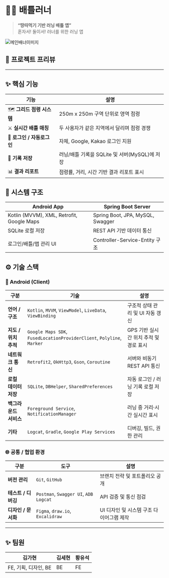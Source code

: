# 🏃‍♀️ 배틀러너

> **“땅따먹기 기반 러닝 배틀 앱”**  
> 혼자서! 둘이서! 러너를 위한 러닝 앱

![메인배너이미지]()

## 🎨 프로젝트 프리뷰



---

## ✨ 핵심 기능

| 기능 | 설명 | 
|------|------|
| 🗺️ **그리드 점령 시스템** | 250m x 250m 구역 단위로 영역 점령 | ![Grid](./assets/grid_overlay.png) |
| ⚔️ **실시간 배틀 매칭** | 두 사용자가 같은 지역에서 달리며 점령 경쟁 | ![Battle](./assets/battle_start.png) |
| 🔑 **로그인 / 자동로그인** | 자체, Google, Kakao 로그인 지원 | ![Login](./assets/login_screen.png) |
| 💾 **기록 저장** | 러닝/배틀 기록을 SQLite 및 서버(MySQL)에 저장 | ![History](./assets/record_list.png) |
| 📊 **결과 리포트** | 점령률, 거리, 시간 기반 결과 리포트 표시 | ![Report](./assets/battle_report.png) |



## 🧩 시스템 구조

| Android App | Spring Boot Server |
|--------------|-------------------|
| Kotlin (MVVM), XML, Retrofit, Google Maps | Spring Boot, JPA, MySQL, Swagger |
| SQLite 로컬 저장 | REST API 기반 데이터 통신 |
| 로그인/배틀/맵 관리 UI | Controller-Service-Entity 구조 |


## ⚙️ 기술 스택

### 📱 Android (Client)

| 구분 | 기술 | 설명 |
|------|------|------|
| **언어 / 구조** | `Kotlin`, `MVVM`, `ViewModel`, `LiveData`, `ViewBinding` | 구조적 상태 관리 및 UI 자동 갱신 |
| **지도 / 위치 추적** | `Google Maps SDK`, `FusedLocationProviderClient`, `Polyline`, `Marker` | GPS 기반 실시간 위치 추적 및 경로 표시 |
| **네트워크 통신** | `Retrofit2`, `OkHttp3`, `Gson`, `Coroutine` | 서버와 비동기 REST API 통신 |
| **로컬 데이터 저장** | `SQLite`, `DBHelper`, `SharedPreferences` | 자동 로그인 / 러닝 기록 로컬 저장 |
| **백그라운드 서비스** | `Foreground Service`, `NotificationManager` | 러닝 중 거리·시간 실시간 표시 |
| **기타** | `Logcat`, `Gradle`, `Google Play Services` | 디버깅, 빌드, 권한 관리 |


### 🌐 공통 / 협업 환경

| 구분 | 도구 | 설명 |
|------|------|------|
| **버전 관리** | `Git`, `GitHub` | 브랜치 전략 및 포트폴리오 공개 |
| **테스트 / 디버깅** | `Postman`, `Swagger UI`, `ADB Logcat` | API 검증 및 통신 점검 |
| **디자인 / 문서화** | `Figma`, `draw.io`, `Excalidraw` | UI 디자인 및 시스템 구조 다이어그램 제작 |

---

## ✨ 팀원 

| 김가현 | 김세현 | 황유석 |
|-------|-------|-------|
| FE, 기획, 디자인, BE | BE | FE |

